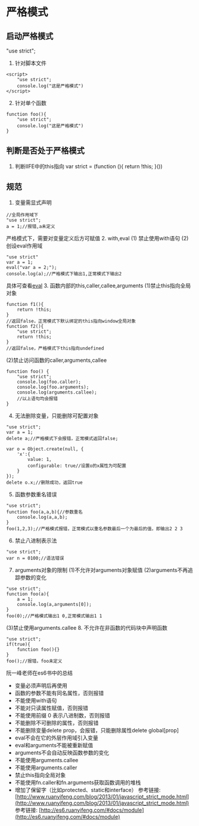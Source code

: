 # 严格模式
## 启动严格模式
"use strict";   
1. 针对脚本文件
```
<script>
    "use strict";
    console.log("这是严格模式")
</script>
```
2. 针对单个函数
```
function foo(){
    "use strict";
    console.log("这是严格模式")
}
```
## 判断是否处于严格模式
1. 判断IIFE中的this指向
var strict = (function (){
    return !this;
}())
## 规范
1. 变量需显式声明
```
//全局作用域下
"use strict";
a = 1;//报错,a未定义
```
严格模式下，需要对变量定义后方可赋值
2. with,eval
(1) 禁止使用with语句
(2) 创设eval作用域
```
"use strict"
var a = 1;
eval("var a = 2;");
console.log(a);//严格模式下输出1,正常模式下输出2
```
具体可查看[eval](../关键字/eval.md)
3. 函数内部的this,caller,callee,arguments
(1)禁止this指向全局对象
```
function f1(){
    return !this;
}
//返回false，正常模式下默认绑定的this指向window全局对象
function f2(){
    "use strict";
    return !this;
}
//返回false，严格模式下this指向undefined
```
(2)禁止访问函数的caller,arguments,callee
```
function foo() {
    "use strict";
    console.log(foo.caller);
    console.log(foo.arguments);
    console.log(arguments.callee);
    //以上语句均会报错
}
```
4. 无法删除变量，只能删除可配置对象
```
"use strict";
var a = 1;
delete a;//严格模式下会报错，正常模式返回false;

var o = Object.create(null, {
    'x':{
        value: 1,
        configurable: true//设置o的x属性为可配置
    }
});
delete o.x;//删除成功，返回true
```
5. 函数参数重名错误
```
"use strict";
function foo(a,a,b){//参数重名
    console.log(a,a,b);
}
foo(1,2,3);//严格模式报错，正常模式以重名参数最后一个为最后的值，即输出2 2 3
```
6. 禁止八进制表示法
```
"use strict";
var n = 0100;//语法错误
```
7. arguments对象的限制
(1)不允许对arguments对象赋值
(2)arguments不再追踪参数的变化
```
"use strict";
function foo(a){
    a = 1;
    console.log(a,arguments[0]);
}
foo(0);//严格模式输出1 0,正常模式输出1 1
```
(3)禁止使用arguments.callee
8. 不允许在非函数的代码块中声明函数
```
"use strict";
if(true){
    function foo(){}
}
foo();//报错，foo未定义
```

阮一峰老师在es6书中的总结
* 变量必须声明后再使用
* 函数的参数不能有同名属性，否则报错
* 不能使用with语句
* 不能对只读属性赋值，否则报错
* 不能使用前缀 0 表示八进制数，否则报错
* 不能删除不可删除的属性，否则报错
* 不能删除变量delete prop，会报错，只能删除属性delete global[prop]
* eval不会在它的外层作用域引入变量
* eval和arguments不能被重新赋值
* arguments不会自动反映函数参数的变化
* 不能使用arguments.callee
* 不能使用arguments.caller
* 禁止this指向全局对象
* 不能使用fn.caller和fn.arguments获取函数调用的堆栈
* 增加了保留字（比如protected、static和interface）
参考链接: [http://www.ruanyifeng.com/blog/2013/01/javascript_strict_mode.html](http://www.ruanyifeng.com/blog/2013/01/javascript_strict_mode.html)   
参考链接: [http://es6.ruanyifeng.com/#docs/module](http://es6.ruanyifeng.com/#docs/module)